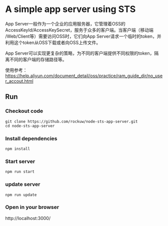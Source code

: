 # A simple app server using STS

App Server一般作为一个企业的应用服务器，它管理着OSS的
AccessKeyId/AccessKeySecret，服务于众多的客户端。当客户端（移动端
/Web/Client等）需要访问OSS时，它们向App Server请求一个临时的token，并
利用这个token从OSS下载或者向OSS上传文件。

App Server可以实现更复杂的策略，为不同的客户端提供不同权限的token，隔
离不同的客户端的存储路径等。

使用参考：https://help.aliyun.com/document_detail/oss/practice/ram_guide_dir/no_user_accout.html

## Run

### Checkout code

    git clone https://github.com/rockuw/node-sts-app-server.git
    cd node-sts-app-server

### Install dependencies

    npm install

### Start server

    npm run start

### update server

    npm run update

### Open in your browser

http://localhost:3000/
